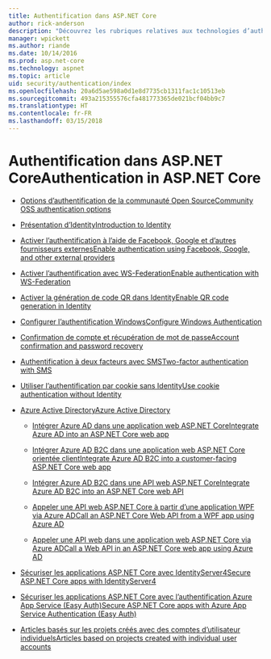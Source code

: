 ```yaml
---
title: Authentification dans ASP.NET Core
author: rick-anderson
description: "Découvrez les rubriques relatives aux technologies d’authentification ASP.NET Core."
manager: wpickett
ms.author: riande
ms.date: 10/14/2016
ms.prod: asp.net-core
ms.technology: aspnet
ms.topic: article
uid: security/authentication/index
ms.openlocfilehash: 20a6d5ae598a0d1e8d7735cb1311fac1c10513eb
ms.sourcegitcommit: 493a215355576cfa481773365de021bcf04bb9c7
ms.translationtype: HT
ms.contentlocale: fr-FR
ms.lasthandoff: 03/15/2018
---
```

# <a name="authentication-in-aspnet-core"></a><span data-ttu-id="9c416-103">Authentification dans ASP.NET Core</span><span class="sxs-lookup"><span data-stu-id="9c416-103">Authentication in ASP.NET Core</span></span>

* [<span data-ttu-id="9c416-104">Options d’authentification de la communauté Open Source</span><span class="sxs-lookup"><span data-stu-id="9c416-104">Community OSS authentication options</span></span>](xref:security/authentication/community)

* [<span data-ttu-id="9c416-105">Présentation d’Identity</span><span class="sxs-lookup"><span data-stu-id="9c416-105">Introduction to Identity</span></span>](xref:security/authentication/identity)

* [<span data-ttu-id="9c416-106">Activer l’authentification à l’aide de Facebook, Google et d’autres fournisseurs externes</span><span class="sxs-lookup"><span data-stu-id="9c416-106">Enable authentication using Facebook, Google, and other external providers</span></span>](xref:security/authentication/social/index)

* [<span data-ttu-id="9c416-107">Activer l’authentification avec WS-Federation</span><span class="sxs-lookup"><span data-stu-id="9c416-107">Enable authentication with WS-Federation</span></span>](xref:security/authentication/ws-federation)

* [<span data-ttu-id="9c416-108">Activer la génération de code QR dans Identity</span><span class="sxs-lookup"><span data-stu-id="9c416-108">Enable QR code generation in Identity</span></span>](xref:security/authentication/identity-enable-qrcodes)

* [<span data-ttu-id="9c416-109">Configurer l’authentification Windows</span><span class="sxs-lookup"><span data-stu-id="9c416-109">Configure Windows Authentication</span></span>](xref:security/authentication/windowsauth)

* [<span data-ttu-id="9c416-110">Confirmation de compte et récupération de mot de passe</span><span class="sxs-lookup"><span data-stu-id="9c416-110">Account confirmation and password recovery</span></span>](xref:security/authentication/accconfirm)

* [<span data-ttu-id="9c416-111">Authentification à deux facteurs avec SMS</span><span class="sxs-lookup"><span data-stu-id="9c416-111">Two-factor authentication with SMS</span></span>](xref:security/authentication/2fa)

* [<span data-ttu-id="9c416-112">Utiliser l’authentification par cookie sans Identity</span><span class="sxs-lookup"><span data-stu-id="9c416-112">Use cookie authentication without Identity</span></span>](xref:security/authentication/cookie)

* [<span data-ttu-id="9c416-113">Azure Active Directory</span><span class="sxs-lookup"><span data-stu-id="9c416-113">Azure Active Directory</span></span>](xref:security/authentication/azure-active-directory/index)

  * [<span data-ttu-id="9c416-114">Intégrer Azure AD dans une application web ASP.NET Core</span><span class="sxs-lookup"><span data-stu-id="9c416-114">Integrate Azure AD into an ASP.NET Core web app</span></span>](https://azure.microsoft.com/documentation/samples/active-directory-dotnet-webapp-openidconnect-aspnetcore/)

  * [<span data-ttu-id="9c416-115">Intégrer Azure AD B2C dans une application web ASP.NET Core orientée client</span><span class="sxs-lookup"><span data-stu-id="9c416-115">Integrate Azure AD B2C into a customer-facing ASP.NET Core web app</span></span>](xref:security/authentication/azure-ad-b2c)

  * [<span data-ttu-id="9c416-116">Intégrer Azure AD B2C dans une API web ASP.NET Core</span><span class="sxs-lookup"><span data-stu-id="9c416-116">Integrate Azure AD B2C into an ASP.NET Core web API</span></span>](xref:security/authentication/azure-ad-b2c-webapi)

  * [<span data-ttu-id="9c416-117">Appeler une API web ASP.NET Core à partir d’une application WPF via Azure AD</span><span class="sxs-lookup"><span data-stu-id="9c416-117">Call an ASP.NET Core Web API from a WPF app using Azure AD</span></span>](https://azure.microsoft.com/documentation/samples/active-directory-dotnet-native-aspnetcore/)

  * [<span data-ttu-id="9c416-118">Appeler une API web dans une application web ASP.NET Core via Azure AD</span><span class="sxs-lookup"><span data-stu-id="9c416-118">Call a Web API in an ASP.NET Core web app using Azure AD</span></span>](https://azure.microsoft.com/documentation/samples/active-directory-dotnet-webapp-webapi-openidconnect-aspnetcore/)

* [<span data-ttu-id="9c416-119">Sécuriser les applications ASP.NET Core avec IdentityServer4</span><span class="sxs-lookup"><span data-stu-id="9c416-119">Secure ASP.NET Core apps with IdentityServer4</span></span>](http://docs.identityserver.io/en/release/)

* [<span data-ttu-id="9c416-120">Sécuriser les applications ASP.NET Core avec l’authentification Azure App Service (Easy Auth)</span><span class="sxs-lookup"><span data-stu-id="9c416-120">Secure ASP.NET Core apps with Azure App Service Authentication (Easy Auth)</span></span>](/azure/app-service/app-service-authentication-overview)

* [<span data-ttu-id="9c416-121">Articles basés sur les projets créés avec des comptes d’utilisateur individuels</span><span class="sxs-lookup"><span data-stu-id="9c416-121">Articles based on projects created with individual user accounts</span></span>](xref:security/authentication/individual)
